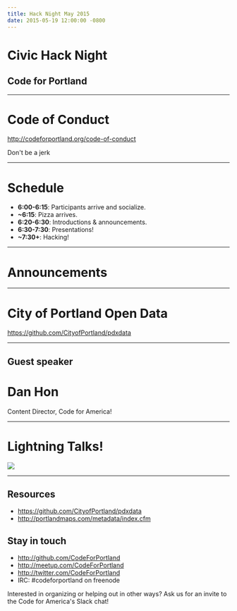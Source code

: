 ```yaml
---
title: Hack Night May 2015
date: 2015-05-19 12:00:00 -0800
---
```


# Civic Hack Night

## Code for Portland

---

# Code of Conduct

http://codeforportland.org/code-of-conduct

Don't be a jerk

---

# Schedule

* **6:00-6:15**: Participants arrive and socialize.
* **~6:15**: Pizza arrives.
* **6:20-6:30**: Introductions & announcements.
* **6:30-7:30**: Presentations!
* **~7:30+**: Hacking!

---

# Announcements

---

# City of Portland Open Data

https://github.com/CityofPortland/pdxdata

---

## Guest speaker

# Dan Hon

Content Director, Code for America!

---

# Lightning Talks!

![](http://38.media.tumblr.com/tumblr_mdo6z0KBpf1rwy00jo1_400.gif)

---

## Resources

* https://github.com/CityofPortland/pdxdata
* http://portlandmaps.com/metadata/index.cfm

## Stay in touch

* http://github.com/CodeForPortland
* http://meetup.com/CodeForPortland
* http://twitter.com/CodeForPortland
* IRC: #codeforportland on freenode

Interested in organizing or helping out in other ways? Ask us for an invite to the Code for America's Slack chat!
